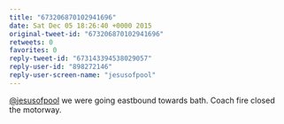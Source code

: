 ```yaml
---
title: "673206870102941696"
date: Sat Dec 05 18:26:40 +0000 2015
original-tweet-id: "673206870102941696"
retweets: 0
favorites: 0
reply-tweet-id: "673143394538029057"
reply-user-id: "898272146"
reply-user-screen-name: "jesusofpool"
---
```

<a href="https://twitter.com/jesusofpool">@jesusofpool</a> we were going eastbound towards bath. Coach fire closed the motorway.
